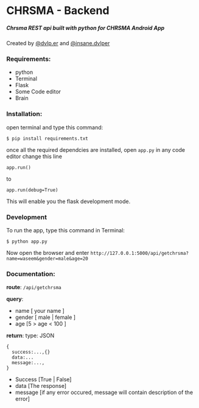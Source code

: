 # CHRSMA - Backend
##### Chrsma REST api built with python for CHRSMA Android App

Created by [@dvlp.er](https://www.instagram.com/dvlp.er/) and [@insane.dvlper](https://www.instagram.com/insane.dvlpr/)

### Requirements:
- python
- Terminal
- Flask
- Some Code editor
- Brain

### Installation:
open terminal and type this command:
```
$ pip install requirements.txt
```
once all the required dependcies are installed, open `app.py` in any code editor
change this line 
```
app.run()
```
to 
```
app.run(debug=True)
```
This will enable you the flask development mode.

### Development
To run the app, type this command in Terminal:
```
$ python app.py
```
Now open the browser and enter `http://127.0.0.1:5000/api/getchrsma?name=waseem&gender=male&age=20`

### Documentation:
**route**: 
`/api/getchrsma`

**query**:
- name [ your name ]
- gender [ male | female ]
- age [5 > age < 100 ]

**return**: 
type: JSON
```
{
  success:...,{}
  data:...
  message:...,
}
```
- Success [True | False]
- data [The response]
- message [if any error occured, message will contain description of the error]
